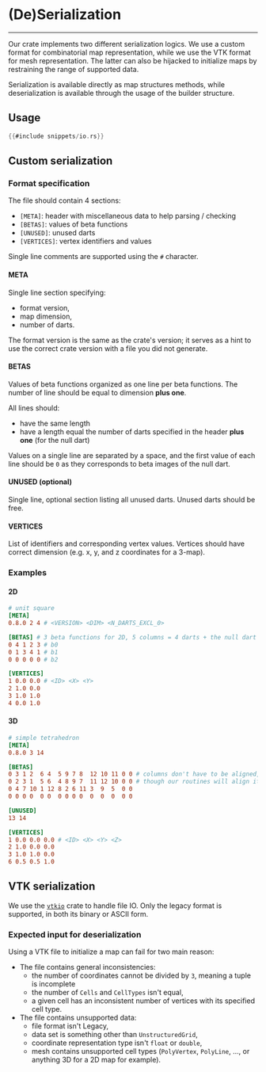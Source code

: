 # (De)Serialization

---

Our crate implements two different serialization logics. We use a custom format for combinatorial
map representation, while we use the VTK format for mesh representation. The latter can also be
hijacked to initialize maps by restraining the range of supported data.

Serialization is available directly as map structures methods, while deserialization is available
through the usage of the builder structure.

## Usage

```rust
{{#include snippets/io.rs}}
```

## Custom serialization

### Format specification

The file should contain 4 sections:
- `[META]`: header with miscellaneous data to help parsing / checking
- `[BETAS]`: values of beta functions
- `[UNUSED]`: unused darts
- `[VERTICES]`: vertex identifiers and values

Single line comments are supported using the `#` character.

#### META

Single line section specifying:
- format version,
- map dimension,
- number of darts.

The format version is the same as the crate's version; it serves as a hint to use the correct
crate version with a file you did not generate.


#### BETAS

Values of beta functions organized as one line per beta functions. The number of line should be
equal to dimension **plus one**.

All lines should:
- have the same length
- have a length equal the number of darts specified in the header **plus one** (for the null dart)

Values on a single line are separated by a space, and the first value of each line should be `0`
as they corresponds to beta images of the null dart.


#### UNUSED (optional)

Single line, optional section listing all unused darts. Unused darts should be free.


#### VERTICES

List of identifiers and corresponding vertex values. Vertices should have correct dimension (e.g.
x, y, and z coordinates for a 3-map).


### Examples

#### 2D

```toml
# unit square
[META] 
0.8.0 2 4 # <VERSION> <DIM> <N_DARTS_EXCL_0>

[BETAS] # 3 beta functions for 2D, 5 columns = 4 darts + the null dart
0 4 1 2 3 # b0 
0 1 3 4 1 # b1
0 0 0 0 0 # b2

[VERTICES]
1 0.0 0.0 # <ID> <X> <Y>
2 1.0 0.0
3 1.0 1.0
4 0.0 1.0
```


#### 3D

```toml
# simple tetrahedron
[META]
0.8.0 3 14

[BETAS] 
0 3 1 2  6 4  5 9 7 8  12 10 11 0 0 # columns don't have to be aligned,
0 2 3 1  5 6  4 8 9 7  11 12 10 0 0 # though our routines will align items
0 4 7 10 1 12 8 2 6 11 3  9  5  0 0
0 0 0 0  0 0  0 0 0 0  0  0  0  0 0

[UNUSED]
13 14

[VERTICES]
1 0.0 0.0 0.0 # <ID> <X> <Y> <Z>
2 1.0 0.0 0.0
3 1.0 1.0 0.0
6 0.5 0.5 1.0
```


## VTK serialization

We use the [`vtkio`](https://github.com/elrnv/vtkio) crate to handle file IO. Only the legacy
format is supported, in both its binary or ASCII form.


### Expected input for deserialization

Using a VTK file to initialize a map can fail for two main reason:

- The file contains general inconsistencies:
  - the number of coordinates cannot be divided by `3`, meaning a tuple is incomplete
  - the number of `Cells` and `CellTypes` isn't equal,
  - a given cell has an inconsistent number of vertices with its specified cell type.
- The file contains unsupported data:
  - file format isn't Legacy,
  - data set is something other than `UnstructuredGrid`,
  - coordinate representation type isn't `float` or `double`,
  - mesh contains unsupported cell types (`PolyVertex`, `PolyLine`, ...,  or anything 3D for
    a 2D map for example).


